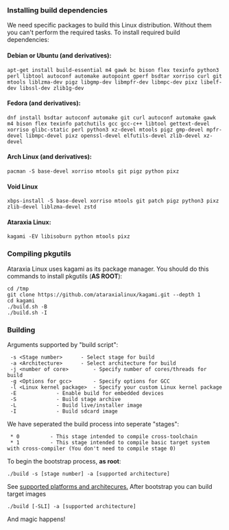 ### Installing build dependencies
We need specific packages to build this Linux distribution. Without them you can't perform the required tasks. To install required build dependencies:
#### Debian or Ubuntu (and derivatives):
```
apt-get install build-essential m4 gawk bc bison flex texinfo python3 perl libtool autoconf automake autopoint gperf bsdtar xorriso curl git mtools liblzma-dev pigz libgmp-dev libmpfr-dev libmpc-dev pixz libelf-dev libssl-dev zlib1g-dev
```
#### Fedora (and derivatives):
```
dnf install bsdtar autoconf automake git curl autoconf automake gawk m4 bison flex texinfo patchutils gcc gcc-c++ libtool gettext-devel xorriso glibc-static perl python3 xz-devel mtools pigz gmp-devel mpfr-devel libmpc-devel pixz openssl-devel elfutils-devel zlib-devel xz-devel
```
#### Arch Linux (and derivatives):
```
pacman -S base-devel xorriso mtools git pigz python pixz
```
#### Void Linux
```
xbps-install -S base-devel xorriso mtools git patch pigz python3 pixz zlib-devel liblzma-devel zstd
```
#### Ataraxia Linux:
```
kagami -EV libisoburn python mtools pixz
```

### Compiling pkgutils
Ataraxia Linux uses kagami as its package manager. You should do this commands to install pkgutils (**AS ROOT**):
```
cd /tmp
git clone https://github.com/ataraxialinux/kagami.git --depth 1
cd kagami
./build.sh -B
./build.sh -I
```

### Building
Arguments supported by "build script":
```
 -s <Stage number>		- Select stage for build
 -a <Architecture>		- Select architecture for build
 -j <number of core>		- Specify number of cores/threads for build
 -g <Options for gcc>		- Specify options for GCC
 -l <Linux kernel package>	- Specify your custom Linux kernel package
 -E				- Enable build for embedded devices
 -S				- Build stage archive
 -L				- Build live/installer image
 -I				- Build sdcard image
```
We have seperated the build process into seperate "stages":
```
 * 0          - This stage intended to compile cross-toolchain
 * 1          - This stage intended to compile basic target system with cross-compiler (You don't need to compile stage 0)

```
To begin the bootstrap process, **as root**:
```
./build -s [stage number] -a [supported architecture]
```
See [supported platforms and architecures.](platforms.md)
After bootstrap you can build target images
```
./build [-SLI] -a [supported architecture]
```
And magic happens!
